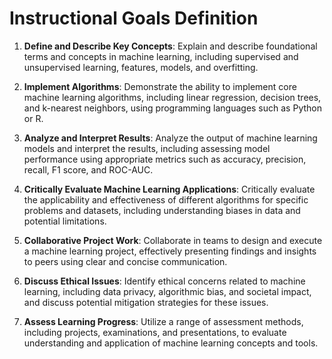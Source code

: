Instructional Goals Definition
==============================

1. **Define and Describe Key Concepts**: Explain and describe foundational terms and concepts in machine learning, including supervised and unsupervised learning, features, models, and overfitting.

2. **Implement Algorithms**: Demonstrate the ability to implement core machine learning algorithms, including linear regression, decision trees, and k-nearest neighbors, using programming languages such as Python or R.

3. **Analyze and Interpret Results**: Analyze the output of machine learning models and interpret the results, including assessing model performance using appropriate metrics such as accuracy, precision, recall, F1 score, and ROC-AUC.

4. **Critically Evaluate Machine Learning Applications**: Critically evaluate the applicability and effectiveness of different algorithms for specific problems and datasets, including understanding biases in data and potential limitations.

5. **Collaborative Project Work**: Collaborate in teams to design and execute a machine learning project, effectively presenting findings and insights to peers using clear and concise communication.

6. **Discuss Ethical Issues**: Identify ethical concerns related to machine learning, including data privacy, algorithmic bias, and societal impact, and discuss potential mitigation strategies for these issues.

7. **Assess Learning Progress**: Utilize a range of assessment methods, including projects, examinations, and presentations, to evaluate understanding and application of machine learning concepts and tools.